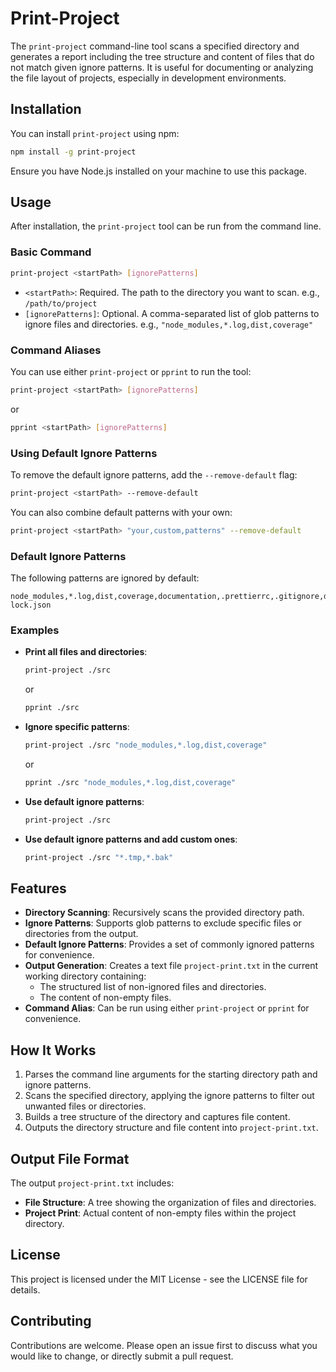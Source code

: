 # Print-Project

The `print-project` command-line tool scans a specified directory and generates a report including the tree structure
and content of files that do not match given ignore patterns. It is useful for documenting or analyzing the file layout
of projects, especially in development environments.

## Installation

You can install `print-project` using npm:

```bash
npm install -g print-project
```

Ensure you have Node.js installed on your machine to use this package.

## Usage

After installation, the `print-project` tool can be run from the command line.

### Basic Command

```bash
print-project <startPath> [ignorePatterns]
```

- `<startPath>`: Required. The path to the directory you want to scan.
  e.g., `/path/to/project`
- `[ignorePatterns]`: Optional. A comma-separated list of glob patterns to ignore files and directories.
  e.g., `"node_modules,*.log,dist,coverage"`

### Command Aliases

You can use either `print-project` or `pprint` to run the tool:

```bash
print-project <startPath> [ignorePatterns]
```

or

```bash
pprint <startPath> [ignorePatterns]
```

### Using Default Ignore Patterns

To remove the default ignore patterns, add the `--remove-default` flag:

```bash
print-project <startPath> --remove-default
```

You can also combine default patterns with your own:

```bash
print-project <startPath> "your,custom,patterns" --remove-default
```

### Default Ignore Patterns

The following patterns are ignored by default:

```
node_modules,*.log,dist,coverage,documentation,.prettierrc,.gitignore,dist,scripts,.serverless,.idea,.git,.DS_Store,.husky,package-lock.json
```

### Examples

- **Print all files and directories**:

  ```bash
  print-project ./src
  ```
  or
  ```bash
  pprint ./src
  ```

- **Ignore specific patterns**:

  ```bash
  print-project ./src "node_modules,*.log,dist,coverage"
  ```
  or
  ```bash
  pprint ./src "node_modules,*.log,dist,coverage"
  ```

- **Use default ignore patterns**:

  ```bash
  print-project ./src
  ```

- **Use default ignore patterns and add custom ones**:

  ```bash
  print-project ./src "*.tmp,*.bak"
  ```

## Features

- **Directory Scanning**: Recursively scans the provided directory path.
- **Ignore Patterns**: Supports glob patterns to exclude specific files or directories from the output.
- **Default Ignore Patterns**: Provides a set of commonly ignored patterns for convenience.
- **Output Generation**: Creates a text file `project-print.txt` in the current working directory containing:
    - The structured list of non-ignored files and directories.
    - The content of non-empty files.
- **Command Alias**: Can be run using either `print-project` or `pprint` for convenience.

## How It Works

1. Parses the command line arguments for the starting directory path and ignore patterns.
2. Scans the specified directory, applying the ignore patterns to filter out unwanted files or directories.
3. Builds a tree structure of the directory and captures file content.
4. Outputs the directory structure and file content into `project-print.txt`.

## Output File Format

The output `project-print.txt` includes:

- **File Structure**: A tree showing the organization of files and directories.
- **Project Print**: Actual content of non-empty files within the project directory.

## License

This project is licensed under the MIT License - see the LICENSE file for details.

## Contributing

Contributions are welcome. Please open an issue first to discuss what you would like to change, or directly submit a
pull request.